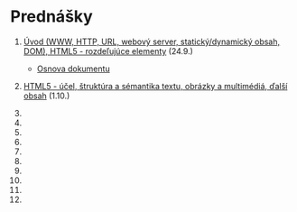 # Prednášky

1. [Úvod (WWW, HTTP, URL, webový server, statický/dynamický obsah, DOM), HTML5 - rozdeľujúce elementy](zdroje/01-WT-uvod-html.pdf) (24.9.)  
    * [Osnova dokumentu](../cvicenia/2-c/zdroje/c2-osnova-dokumentu.pdf)

2. [HTML5 - účel, štruktúra a sémantika textu, obrázky a multimédiá, ďalší obsah](zdroje/02-WT-html.pdf) (1.10.)

3. 

4. 

5.

6.  

7.

8.

9.

10.

11.

12.
